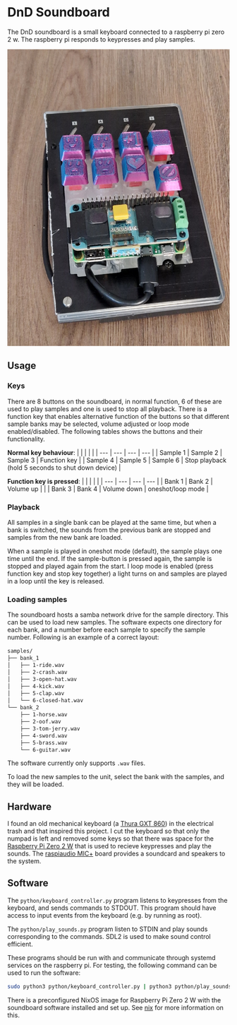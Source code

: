 # DnD Soundboard

The DnD soundboard is a small keyboard connected to a raspberry pi zero 2 w.
The raspberry pi responds to keypresses and play samples.

![soundboard](./images/soundboard.jpg)


## Usage


### Keys

There are 8 buttons on the soundboard, in normal function, 6 of these are used
to play samples and one is used to stop all playback. There is a function key
that enables alternative function of the buttons so that different sample banks
may be selected, volume adjusted or loop mode enabled/disabled. The following
tables shows the buttons and their functionality.

**Normal key behaviour**:
| | | | |
| --- | --- | --- | --- |
| Sample 1 |  Sample 2 | Sample 3  | Function key |
| Sample 4 |  Sample 5 | Sample 6  | Stop playback (hold 5 seconds to shut down device) |

**Function key is pressed**:
| | | | |
| --- | --- | --- | --- |
| Bank 1 |  Bank 2 | Volume up  |  |
| Bank 3 |  Bank 4 | Volume down | oneshot/loop mode |


### Playback

All samples in a single bank can be played at the same time, but when a bank is
switched, the sounds from the previous bank are stopped and samples from the
new bank are loaded.

When a sample is played in oneshot mode (default), the sample plays one time
until the end. If the sample-button is pressed again, the sample is stopped and
played again from the start. I loop mode is enabled (press function key and
stop key together) a light turns on and samples are played in a loop until the
key is released.


### Loading samples

The soundboard hosts a samba network drive for the sample directory. This can
be used to load new samples. The software expects one directory for each bank,
and a number before each sample to specify the sample number. Following is an
example of a correct layout:

```
samples/
├── bank_1
│   ├── 1-ride.wav
│   ├── 2-crash.wav
│   ├── 3-open-hat.wav
│   ├── 4-kick.wav
│   ├── 5-clap.wav
│   └── 6-closed-hat.wav
└── bank_2
    ├── 1-horse.wav
    ├── 2-oof.wav
    ├── 3-tom-jerry.wav
    ├── 4-sword.wav
    ├── 5-brass.wav
    └── 6-guitar.wav
```

The software currently only supports `.wav` files.

To load the new samples to the unit, select the bank with the samples, and
they will be loaded.


## Hardware

I found an old mechanical keyboard (a [Thura GXT 860](https://www.trust.com/en/product/21842))
in the electrical trash and that inspired this project. I cut the keyboard so
that only the numpad is left and removed some keys so that there was space for
the [Raspberry Pi Zero 2 W](https://www.raspberrypi.com/products/raspberry-pi-zero-2-w/)
that is used to recieve keypresses and play the sounds. The [raspiaudio MIC+](https://raspiaudio.com/product/mic/)
board provides a soundcard and speakers to the system.

## Software

The `python/keyboard_controller.py` program listens to keypresses from the
keyboard, and sends commands to STDOUT. This program should have access to
input events from the keyboard (e.g. by running as root).

The `python/play_sounds.py` program listen to STDIN and play sounds
corresponding to the commands. SDL2 is used to make sound control efficient.

These programs should be run with and communicate through systemd services on
the raspberry pi. For testing, the following command can be used to run the
software:

```sh
sudo python3 python/keyboard_controller.py | python3 python/play_sounds.py
```

There is a preconfigured NixOS image for Raspberry Pi Zero 2 W with the
soundboard software installed and set up. See [nix](./nix/README.md) for more
information on this.
